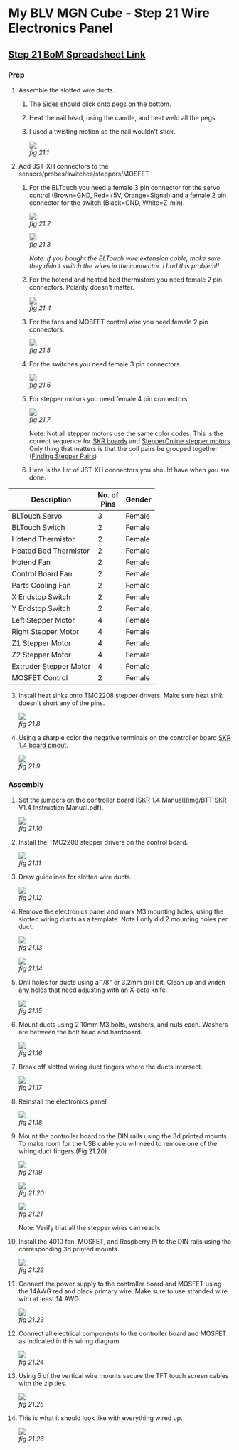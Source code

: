 # My BLV MGN Cube - Step 21 Wire Electronics Panel

## [Step 21 BoM Spreadsheet Link](https://docs.google.com/spreadsheets/d/e/2PACX-1vTVx7BvB3V7CozF2l4eWkNntWrHSjOawmrsi_bRSVxQLIGVlfZTYEGp8a6fHpENV6hV2cn9PrDLHHl0/pubhtml?gid=1474174361&single=true)

### Prep
1. Assemble the slotted wire ducts.
   1. The Sides should click onto pegs on the bottom. 
   2. Heat the nail head, using the candle, and heat weld all the pegs.
   3. I used a twisting motion so the nail wouldn't stick.
   
      ![](img/21-makeDucts.jpeg)\
      *fig 21.1*

2. Add JST-XH connectors to the sensors/probes/switches/steppers/MOSFET
   1. For the BLTouch you need a female 3 pin connector for the servo control (Brown=GND, Red=+5V, Orange=Signal) and a female 2 pin connector for the switch (Black=GND, White=Z-min).

      ![](img/21-BLTouchConnectors.jpeg)\
      *fig 21.2*

      ![](img/21-BLTouchExtOK.jpeg)\
      *fig 21.3*
   
      *Note: If you bought the BLTouch wire extension cable, make sure they didn't switch the wires in the connector. I had this problem!!*

   3. For the hotend and heated bed thermistors you need female 2 pin connectors. Polarity doesn't matter.

      ![](img/21-TermistorConnectors.jpeg)\
      *fig 21.4*
   4. For the fans and MOSFET control wire you need female 2 pin connectors.

      ![](img/21-FanConnectors.jpeg)\
      *fig 21.5*

   5. For the switches you need female 3 pin connectors.

      ![](img/21-SwitchConnectors.jpeg)\
      *fig 21.6*
   6. For stepper motors you need female 4 pin connectors.

      ![](img/21-StepperConnectors.jpeg)\
      *fig 21.7*

      Note: Not all stepper motors use the same color codes. This is the correct sequence for [SKR boards](img/21-BTT_SKR_V1.4PIN.pdf) and [StepperOnline stepper motors](img/21-17HS19-2004S1.pdf).
      Only thing that matters is that the coil pairs be grouped together ([Finding Stepper Pairs](https://3ddistributed.com/duet-wifi/stepper-motor-wire-color-and-coil-pairs/))
  
   7. Here is the list of JST-XH connectors you should have when you are done:
      
| Description            | No. of</BR> Pins | Gender |
|------------------------|------------------|--------|
| BLTouch Servo          | 3                | Female |
| BLTouch Switch         | 2                | Female |
| Hotend Thermistor      | 2                | Female |
| Heated Bed Thermistor  | 2                | Female |
| Hotend Fan             | 2                | Female |
| Control Board Fan      | 2                | Female |
| Parts Cooling Fan      | 2                | Female |
| X Endstop Switch       | 2                | Female |
| Y Endstop Switch       | 2                | Female |
| Left Stepper Motor     | 4                | Female |
| Right Stepper Motor    | 4                | Female |
| Z1 Stepper Motor       | 4                | Female |
| Z2 Stepper Motor       | 4                | Female |
| Extruder Stepper Motor | 4                | Female |
| MOSFET Control         | 2                | Female |

3. Install heat sinks onto TMC2208 stepper drivers. Make sure heat sink doesn't short any of the pins.

   ![](img/21-StepperHeatSinks.jpeg)\
   *fig 21.8*

4. Using a sharpie color the negative terminals on the controller board [SKR 1.4 board pinout](img/21-BTT_SKR_V1.4PIN.pdf). 

   ![](img/21-MarkNegativeTerminals.jpeg)\
   *fig 21.9*

### Assembly
1. Set the jumpers on the controller board [SKR 1.4 Manual](img/BTT SKR V1.4 Instruction Manual.pdf).

   ![](img/21-SKRJumpers.jpeg)\
   *fig 21.10*

2. Install the TMC2208 stepper drivers on the control board.

   ![](img/21-installDrivers.jpeg)\
   *fig 21.11*

3. Draw guidelines for slotted wire ducts.

   ![](img/21-linesForWireDuct.jpeg)\
   *fig 21.12*
4. Remove the electronics panel and mark M3 mounting holes, using the slotted wiring ducts as a template. Note I only did 2 mounting holes per duct.

   ![](img/21-markHolesForWireDuct.jpeg)\
   *fig 21.13*

    ![](img/21-WireDuctLocations.jpg)\
    *fig 21.14*

5. Drill holes for ducts using a 1/8" or 3.2mm drill bit. Clean up and widen any holes that need adjusting with an X-acto knife.

   ![](img/21-drillHolesForWireDuct.jpeg)\
   *fig 21.15*

6. Mount ducts using 2 10mm M3 bolts, washers, and nuts each. Washers are between the bolt head and hardboard.

   ![](img/21-mountWireDuct.jpg)\
   *fig 21.16*
7. Break off slotted wiring duct fingers where the ducts intersect.

   ![](img/21-breakDuctFingers.jpg)\
   *fig 21.17*

8. Reinstall the electronics panel

   ![](img/21-reinstallElectronicsPanel.jpg)\
   *fig 21.18*

9. Mount the controller board to the DIN rails using the 3d printed mounts. To make room for the USB cable you will need to remove one of the wiring duct fingers (Fig 21.20).

   ![](img/21-controllerClips.jpeg)\
   *fig 21.19*

   ![](img/21-breakFingerForUSB.jpeg)\
   *fig 21.20*

   ![](img/21-installController.jpeg)\
   *fig 21.21*

    Note: Verify that all the stepper wires can reach.

10. Install the 4010 fan, MOSFET, and Raspberry Pi to the DIN rails using the corresponding 3d printed mounts.

    ![](img/21-installOtherBoards.jpeg)\
    *fig 21.22*

11. Connect the power supply to the controller board and MOSFET using the 14AWG red and black primary wire. Make sure to use stranded wire with at least 14 AWG.

    ![](img/21-hookupPowerWires.jpeg)\
    *fig 21.23*

12. Connect all electrical components to the controller board and MOSFET as indicated in this wiring diagram

    ![](img/21-BLVWiring.png)\
    *fig 21.24*

13. Using 5 of the vertical wire mounts secure the TFT touch screen cables with the zip ties.

    ![](img/21-LCDWiring.jpeg)\
    *fig 21.25*

14. This is what it should look like with everything wired up.

    ![](img/21-FinalWiring.jpeg)\
    *fig 21.26*